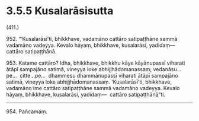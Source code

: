 # 3.5.5 Kusalarāsisutta

(411.)

952\. “‘Kusalarāsī’ti, bhikkhave, vadamāno cattāro satipaṭṭhāne sammā vadamāno vadeyya. Kevalo hāyaṃ, bhikkhave, kusalarāsi, yadidaṃ—  cattāro satipaṭṭhānā.

953\. Katame cattāro? Idha, bhikkhave, bhikkhu kāye kāyānupassī viharati ātāpī sampajāno satimā, vineyya loke abhijjhādomanassaṃ; vedanāsu…pe…  citte…pe…  dhammesu dhammānupassī viharati ātāpī sampajāno satimā, vineyya loke abhijjhādomanassaṃ. ‘Kusalarāsī’ti, bhikkhave, vadamāno ime cattāro satipaṭṭhāne sammā vadamāno vadeyya. Kevalo hāyaṃ, bhikkhave, kusalarāsi, yadidaṃ—  cattāro satipaṭṭhānā”ti.

---

954\. Pañcamaṃ.
